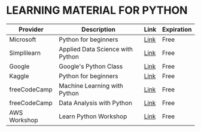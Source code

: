 # LEARNING MATERIAL FOR PYTHON


| Provider | Description | Link | Expiration |
| --- | --- | --- | --- |
| Microsoft | Python for beginners | [Link](https://learn.microsoft.com/en-us/training/paths/beginner-python/) | Free |
| Simplilearn | Applied Data Science with Python | [Link](https://www.simplilearn.com/getting-started-data-science-with-python-skillup) | Free |
| Google | Google's Python Class | [Link](https://developers.google.com/edu/python) | Free |
| Kaggle | Python for beginners | [Link](https://www.kaggle.com/learn/python) | Free |
| freeCodeCamp | Machine Learning with Python | [Link](https://www.freecodecamp.org/learn/machine-learning-with-python/)|Free |
| freeCodeCamp | Data Analysis with Python | [Link](https://www.freecodecamp.org/learn/data-analysis-with-python/)|Free |
| AWS Workshop | Learn Python Workshop | [Link](https://catalog.us-east-1.prod.workshops.aws/workshops/3d705026-9edc-40e8-b353-bdabb116c89c/en-US/)|Free |